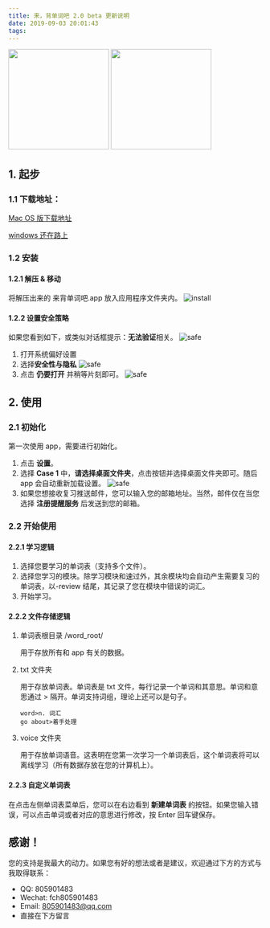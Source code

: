 ```yaml
---
title: 来，背单词吧 2.0 beta 更新说明
date: 2019-09-03 20:01:43
tags:
---
```


<img src="http://www.iamsam.live/2019/09/03/来，背单词吧-2-0-beta-更新说明/logo.png" width="200px">

<!--more-->


<img src="logo.png" width="200px">

## 1. 起步

### 1.1 下载地址：
[Mac OS 版下载地址](http://fannas.dynamic-dns.net:5000/d/f/507790384259147913)

[windows 还在路上]()

### 1.2 安装
#### 1.2.1 解压 & 移动
将解压出来的 来背单词吧.app 放入应用程序文件夹内。
![install](install.png)
#### 1.2.2 设置安全策略
如果您看到如下，或类似对话框提示：**无法验证**相关。
![safe](safe.png)
1. 打开系统偏好设置
2. 选择**安全性与隐私**
   ![safe](safeicon.png)
3. 点击 **仍要打开** 并稍等片刻即可。
   ![safe](open.png)

## 2. 使用

### 2.1 初始化
第一次使用 app，需要进行初始化。
1. 点击 **设置**。
2. 选择 **Case 1** 中，**请选择桌面文件夹**，点击按钮并选择桌面文件夹即可。随后 app 会自动重新加载设置。
![safe](init.png)
3. 如果您想接收复习推送邮件，您可以输入您的邮箱地址。当然，邮件仅在当您选择 **注册提醒服务** 后发送到您的邮箱。

### 2.2 开始使用

#### 2.2.1 学习逻辑

1. 选择您要学习的单词表（支持多个文件）。
2. 选择您学习的模块。除学习模块和速过外，其余模块均会自动产生需要复习的单词表，以-review 结尾，其记录了您在模块中错误的词汇。
3. 开始学习。

#### 2.2.2 文件存储逻辑

1. 单词表根目录 /word_root/

   用于存放所有和 app 有关的数据。

2. txt 文件夹

   用于存放单词表。单词表是 txt 文件，每行记录一个单词和其意思。单词和意思通过 > 隔开。单词支持词组，理论上还可以是句子。

   ```
   word>n. 词汇
   go about>着手处理
   ```

3. voice 文件夹

   用于存放单词语音。这表明在您第一次学习一个单词表后，这个单词表将可以离线学习（所有数据存放在您的计算机上）。

#### 2.2.3 自定义单词表

在点击左侧单词表菜单后，您可以在右边看到 **新建单词表** 的按钮。如果您输入错误，可以点击单词或者对应的意思进行修改，按 Enter 回车键保存。



## 感谢！

您的支持是我最大的动力。如果您有好的想法或者是建议，欢迎通过下方的方式与我取得联系：

* QQ: 805901483
* Wechat: fch805901483
* Email: <a href:mailto=805901483@qq.com>805901483@qq.com</a>
* 直接在下方留言

